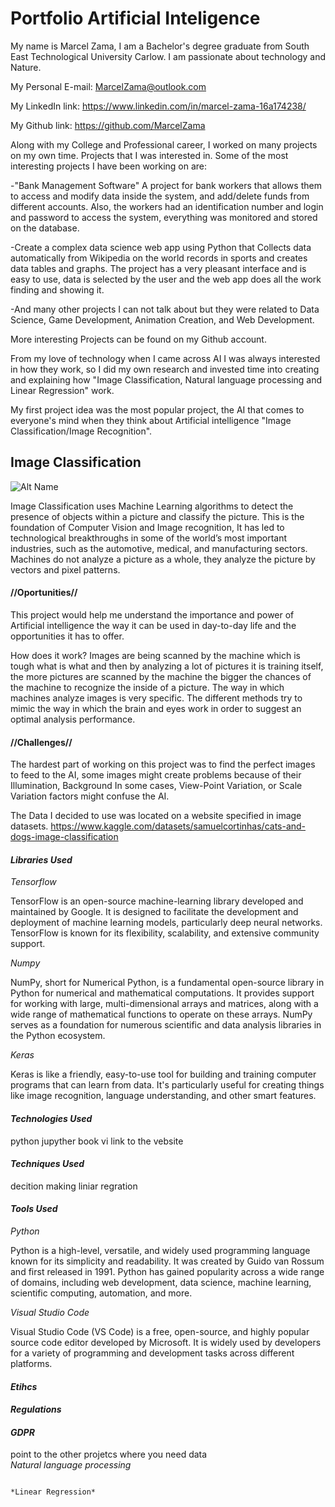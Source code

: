 # Portfolio                       Artificial Inteligence 

My name is Marcel Zama,
I am a Bachelor's degree graduate from South East Technological University Carlow.
I am passionate about technology and Nature.

My Personal E-mail: MarcelZama@outlook.com

My LinkedIn link: https://www.linkedin.com/in/marcel-zama-16a174238/

My Github link: https://github.com/MarcelZama

Along with my College and Professional career, I worked on many projects on my own time. Projects that I was interested in.
Some of the most interesting projects I have been working on are:

-"Bank Management Software" A project for bank workers that allows them to access and modify data inside the system, and add/delete funds from different accounts.
Also, the workers had an identification number and login and password to access the system, everything was monitored and stored on the database.

-Create a complex data science web app using Python that Collects data automatically from Wikipedia on the world records in sports and creates data tables and graphs.
The project has a very pleasant interface and is easy to use, data is selected by the user and the web app does all the work finding and showing it.

-And many other projects I can not talk about but they were related to Data Science, Game Development, Animation Creation, and Web Development.

More interesting Projects can be found on my Github account.
                                                                              
From my love of technology when I came across AI I was always interested in how they work,
so I did my own research and invested time into creating and explaining how "Image Classification, Natural language processing and Linear Regression" work.

                                                                       
My first project idea was the most popular project, the AI that comes to everyone's mind when they think about Artificial intelligence "Image Classification/Image Recognition".


## Image Classification
![Alt Name](https://miro.medium.com/v2/resize:fit:3840/1*oB3S5yHHhvougJkPXuc8og.gif)

Image Classification uses Machine Learning algorithms to detect the presence of objects within a picture and classify the picture.
This is the foundation of Computer Vision and Image recognition, It has led to technological breakthroughs in some of the world’s most important industries, 
such as the automotive, medical, and manufacturing sectors.
Machines do not analyze a picture as a whole, they analyze the picture by vectors and pixel patterns.

#### //Oportunities//
This project would help me understand the importance and power of Artificial intelligence the way it can be used in day-to-day life and the opportunities it has to offer. 

How does it work?
Images are being scanned by the machine which is tough what is what and then by analyzing a lot of pictures it is training itself, 
the more pictures are scanned by the machine the bigger the chances of the machine to recognize the inside of a picture.
The way in which machines analyze images is very specific. 
The different methods try to mimic the way in which the brain and eyes work in order to suggest an optimal analysis performance.

#### //Challenges//
The hardest part of working on this project was to find the perfect images to feed to the AI, some images might create problems because of their Illumination, 
Background In some cases, View-Point Variation, or Scale Variation factors might confuse the AI.

The Data I decided to use was located on a website specified in image datasets.
https://www.kaggle.com/datasets/samuelcortinhas/cats-and-dogs-image-classification

#### *Libraries Used*
*Tensorflow*

TensorFlow is an open-source machine-learning library developed and maintained by Google. It is designed to facilitate the development and deployment of machine learning models,
particularly deep neural networks. TensorFlow is known for its flexibility, scalability, and extensive community support.

*Numpy*

NumPy, short for Numerical Python, is a fundamental open-source library in Python for numerical and mathematical computations. It provides support for working with large,
multi-dimensional arrays and matrices, along with a wide range of mathematical functions to operate on these arrays.
NumPy serves as a foundation for numerous scientific and data analysis libraries in the Python ecosystem.

*Keras*

Keras is like a friendly, easy-to-use tool for building and training computer programs that can learn from data. It's particularly useful for creating things 
like image recognition, language understanding, and other smart features.
#### *Technologies Used*
python
jupyther book
vi
link to the vebsite 
#### *Techniques Used*
decition making
liniar regration
#### *Tools Used*
*Python*

Python is a high-level, versatile, and widely used programming language known for its simplicity and readability. It was created by Guido van Rossum and first released in 1991.
Python has gained popularity across a wide range of domains, including web development, data science, machine learning, scientific computing, automation, and more. 

*Visual Studio Code*

Visual Studio Code (VS Code) is a free, open-source, and highly popular source code editor developed by Microsoft.
It is widely used by developers for a variety of programming and development tasks across different platforms. 

#### *Etihcs*

#### *Regulations*

#### *GDPR*
point to the other projetcs where you need data                                                                       
                                                                       *Natural language processing*
                                                                      
                                                                       *Linear Regression*

